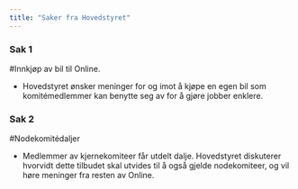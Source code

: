 ```yaml
---
title: "Saker fra Hovedstyret"
---
```


### Sak 1

#Innkjøp av bil til Online.

* Hovedstyret ønsker meninger for og imot å kjøpe en egen bil som komitémedlemmer kan benytte seg av for å gjøre jobber enklere. 

### Sak 2

#Nodekomitédaljer

* Medlemmer av kjernekomiteer får utdelt dalje. Hovedstyret diskuterer hvorvidt dette tilbudet skal utvides til å også gjelde nodekomiteer, og vil høre meninger fra resten av Online.